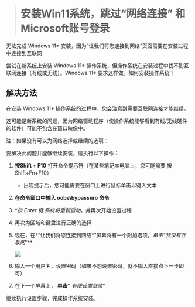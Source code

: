 > # 安装Win11系统，跳过“网络连接” 和 Microsoft账号登录

无法完成 Windows 11* 安装，因为“让我们将您连接到网络”页面需要在安装过程中连接到互联网

尝试在新系统上安装 Windows 11* 操作系统，但操作系统在安装过程中找不到互联网连接（有线或无线）。Windows 11* 要求这样做。如何安装操作系统？

## 解决方法

在安装 Windows 11* 操作系统的过程中，您会注意到需要互联网连接才能继续。

这可能是新系统的问题，因为网络驱动程序（使操作系统能够看到有线/无线硬件的软件）可能不包含在窗口映像中。

注：如果没有可以为网络选择或继续的选项：

要解决此问题并能够继续安装，请执行以下操作：

1. **按Shift + F10** 打开命令提示符（在某些笔记本电脑上，您可能需要 按Shift+Fn+F10）

   - 出现提示后，您可能需要在窗口上进行鼠标单击以键入文本
2. **在命令窗口中输入 oobe\bypassnro 命令**
3. **按 *Enter 键 系统将重新启动**，并再次开始设置过程
4. 再次为区域和键盘进行正确的选择
5. 现在，在*“让我们将您连接到网络*”屏幕将有一个附加选项，**单击*“我没有互联网*”**

   ![](https://learn.microsoft.com/zh-cn/archive/msdn-technet-forums/windows/win10itprogeneralcn/images/1696019.png)
6. 输入一个用户名，设置密码（如果不想设置密码，就不输入直接点下一步即可）
7. 在下一个屏幕上， **单击“** *有限设置继续”*

继续执行设置步骤，完成操作系统安装。
